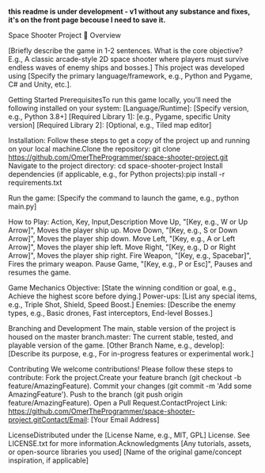 **this readme is under development - v1 without any substance and fixes, it's on the front page becouse I need to save it.**

Space Shooter Project 🚀
Overview

[Briefly describe the game in 1-2 sentences. What is the core objective? E.g.,
A classic arcade-style 2D space shooter where players must survive endless waves of enemy ships and bosses.]
This project was developed using [Specify the primary language/framework, e.g., Python and Pygame, C# and Unity, etc.].

Getting Started
PrerequisitesTo run this game locally, you'll need the following installed on your system:
[Language/Runtime]: [Specify version, e.g., Python 3.8+]
[Required Library 1]: [e.g., Pygame, specific Unity version]
[Required Library 2]: [Optional, e.g., Tiled map editor]

Installation:
Follow these steps to get a copy of the project up and running on your local machine.Clone the repository:
git clone https://github.com/OmerTheProgrammer/space-shooter-project.git
Navigate to the project directory: cd space-shooter-project
Install dependencies (if applicable, e.g., for Python projects):pip install -r requirements.txt

Run the game:
[Specify the command to launch the game, e.g., python main.py]

How to Play:
Action, Key, Input,Description
Move Up, "[Key, e.g., W or Up Arrow]", Moves the player ship up.
Move Down, "[Key, e.g., S or Down Arrow]", Moves the player ship down.
Move Left, "[Key, e.g., A or Left Arrow]", Moves the player ship left.
Move Right, "[Key, e.g., D or Right Arrow]", Moves the player ship right.
Fire Weapon, "[Key, e.g., Spacebar]", Fires the primary weapon.
Pause Game, "[Key, e.g., P or Esc]", Pauses and resumes the game.

Game Mechanics Objective:
[State the winning condition or goal, e.g., Achieve the highest score before dying.]
Power-ups: [List any special items, e.g., Triple Shot, Shield, Speed Boost.]
Enemies: [Describe the enemy types, e.g., Basic drones, Fast interceptors, End-level Bosses.]

Branching and Development
The main, stable version of the project is housed on the master branch.master: The current stable, tested, and playable version of the game.
[Other Branch Name, e.g., develop]: [Describe its purpose, e.g., For in-progress features or experimental work.]

Contributing
We welcome contributions!
Please follow these steps to contribute:
Fork the project.Create your feature branch (git checkout -b feature/AmazingFeature).
Commit your changes (git commit -m 'Add some AmazingFeature').
Push to the branch (git push origin feature/AmazingFeature).
Open a Pull Request.ContactProject Link: https://github.com/OmerTheProgrammer/space-shooter-project.gitContact/Email: [Your Email Address]

LicenseDistributed under the [License Name, e.g., MIT, GPL] License.
See LICENSE.txt for more information.Acknowledgments
[Any tutorials, assets, or open-source libraries you used]
[Name of the original game/concept inspiration, if applicable]
